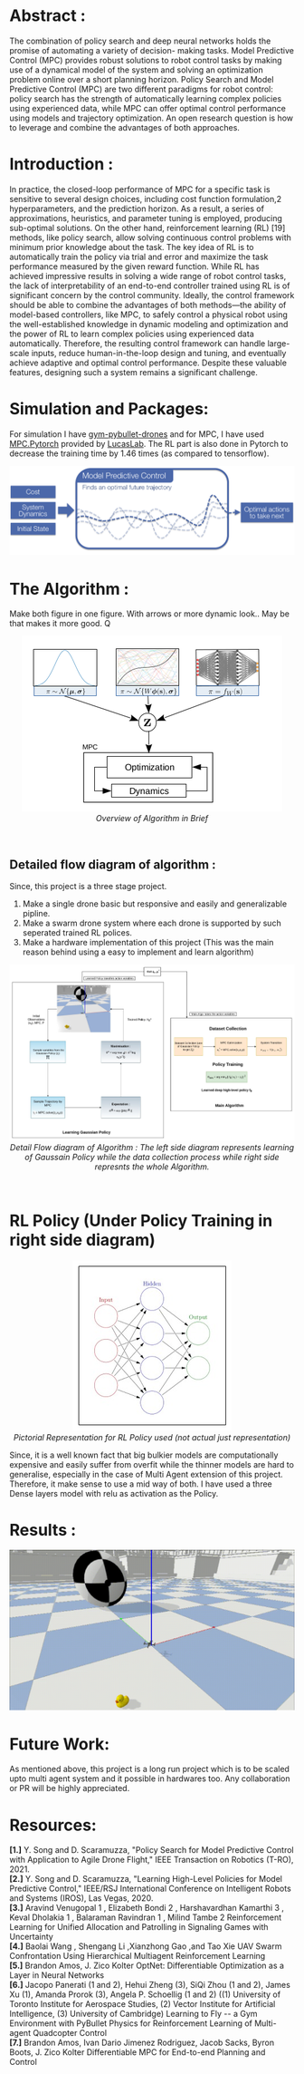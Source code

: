 # Abstract : 
The combination of policy search and deep neural networks holds the promise of automating a variety of decision- making tasks. Model Predictive Control (MPC) provides robust solutions to robot control tasks by making use of a dynamical model of the system and solving an optimization problem online over a short planning horizon. Policy Search and Model Predictive Control (MPC) are two different paradigms for robot control: policy search has the strength of automatically learning complex policies using experienced data, while MPC can offer optimal control performance using models and trajectory optimization. An open research question is how to leverage and combine the advantages of both approaches.

# Introduction :
In practice, the closed-loop performance of MPC for a specific task is sensitive to several design choices, including cost function formulation,2 hyperparameters, and the prediction horizon. As a result, a series of approximations, heuristics, and parameter tuning is
employed, producing sub-optimal solutions. On the other hand, reinforcement learning (RL) [19] methods, like policy search, allow solving continuous control problems with minimum prior knowledge about the task. The key idea of RL is to automatically train the policy via trial and error and maximize the task performance measured by the given reward function. While RL has achieved impressive results in solving a wide range of robot control tasks, the lack of interpretability of an end-to-end controller trained using RL is of significant concern by the control community.
Ideally, the control framework should be able to combine the advantages of both methods—the ability of model-based controllers, like MPC, to safely control a physical robot using the well-established knowledge in dynamic modeling and optimization and the power of RL to learn complex policies using experienced data automatically. Therefore, the resulting control framework can handle large-scale inputs, reduce human-in-the-loop design and tuning, and eventually achieve adaptive and optimal control performance. Despite these valuable features, designing such a system remains a
significant challenge.

# Simulation and Packages:

For simulation I have <a href="https://github.com/utiasDSL/gym-pybullet-drones">gym-pybullet-drones</a> and for MPC, I have used <a href="https://github.com/locuslab/mpc.pytorch">MPC.Pytorch</a> provided by <a href="https://locuslab.github.io/mpc.pytorch/">LucasLab<a/>. The RL part is also done in Pytorch to decrease the training time by 1.46 times (as compared to tensorflow).

<p align="center"><img src="./media/mpc.png"/></p>

# The Algorithm :

Make both figure in one figure. With arrows or more dynamic look.. May be that makes it more good. Q

<p align="center"><img src = "./media/1.png"/><br><em>Overview of Algorithm in Brief</em></p>
<br>

## Detailed flow diagram of algorithm :
Since, this project is a three stage project.
<ol>
  <li>Make a single drone basic but responsive and easily and generalizable pipline.</li>
  <li>Make a swarm drone system where each drone is supported by such seperated trained RL polices.</li>
  <li>Make a hardware implementation of this project (This was the main reason behind using a easy to implement and learn algorithm)</li>
</ol>
<p align = "center"><img src = "./media/Algorithm.jpg"/><br><em>Detail Flow diagram of Algorithm : The left side diagram represents learning of Gaussain Policy while the data collection process while right side represnts the whole Algorithm.</em></p>

<br>
  
# RL Policy (Under Policy Training in right side diagram)
<p align="center"><img src="./media/NN.jpg"/><br><em>Pictorial Representation for RL Policy used (not actual just representation)</em></p>
Since, it is a well known fact that big bulkier models are computationally expensive and easily suffer from overfit while the thinner models are hard to generalise, especially in the case of Multi Agent extension of this project. Therefore, it make sense to use a mid way of both. I have used a three Dense layers model with relu as activation as the Policy.

# Results : 

<p align="center"><img src="./media/drone_perf.gif"/></p>

# Future Work:
  
As mentioned above, this project is a long run project which is to be scaled upto multi agent system and it possible in hardwares too.
Any collaboration or PR will be highly appreciated.

# Resources:

**[1.]** Y. Song and D. Scaramuzza, "Policy Search for Model Predictive Control with Application to Agile Drone Flight," IEEE Transaction on Robotics (T-RO), 2021.<br>
**[2.]** Y. Song and D. Scaramuzza, "Learning High-Level Policies for Model Predictive Control," IEEE/RSJ International Conference on Intelligent Robots and Systems (IROS), Las Vegas, 2020.<br> 
**[3.]** Aravind Venugopal 1 , Elizabeth Bondi 2 , Harshavardhan Kamarthi 3 , Keval Dholakia 1 , Balaraman Ravindran 1 , Milind Tambe 2 Reinforcement Learning for Unified Allocation and Patrolling in Signaling Games with Uncertainty<br>
**[4.]** Baolai Wang , Shengang Li ,Xianzhong Gao ,and Tao Xie UAV Swarm Confrontation Using Hierarchical Multiagent Reinforcement Learning<br>
**[5.]** Brandon Amos, J. Zico Kolter OptNet: Differentiable Optimization as a Layer in Neural Networks<br>
**[6.]** Jacopo Panerati (1 and 2), Hehui Zheng (3), SiQi Zhou (1 and 2), James Xu (1), Amanda Prorok (3), Angela P. Schoellig (1 and 2) ((1) University of Toronto Institute for Aerospace Studies, (2) Vector Institute for Artificial Intelligence, (3) University of Cambridge) Learning to Fly -- a Gym Environment with PyBullet Physics for Reinforcement Learning of Multi-agent Quadcopter Control<br>
**[7.]** Brandon Amos, Ivan Dario Jimenez Rodriguez, Jacob Sacks, Byron Boots, J. Zico Kolter Differentiable MPC for End-to-end Planning and Control


